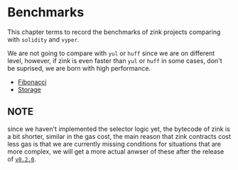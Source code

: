 # Benchmarks

This chapter terms to record the benchmarks of zink projects comparing
with `solidity` and `vyper`.

We are not going to compare with `yul` or `huff` since we are on different
level, however, if zink is even faster than `yul` or `huff` in some cases,
don't be suprised, we are born with high performance.

- [Fibonacci](/benchmarks/fibonacci.md)
- [Storage](/benchmarks/storage.md)

## NOTE

since we haven't implemented the selector logic yet, the bytecode of zink is
a bit shorter, similar in the gas cost, the main reason that zink contracts
cost less gas is that we are currently missing conditions for situations that
are more complex, we will get a more actual anwser of these after the release of
[`v0.2.0`][v0.2.0].

[v0.2.0]: https://github.com/zink-lang/zink/issues/69
